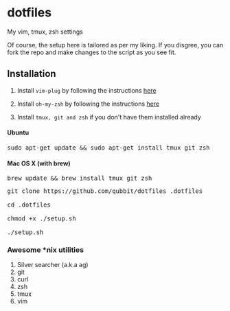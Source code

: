 dotfiles
========

My vim, tmux, zsh settings

Of course, the setup here is tailored as per my liking. If you disgree, you can fork the repo and
make changes to the script as you see fit.


Installation
------------

1. Install `vim-plug` by following the instructions [here](https://github.com/junegunn/vim-plug)

2. Install `oh-my-zsh` by following the instructions [here](https://github.com/robbyrussell/oh-my-zsh)

3. Install `tmux, git and zsh` if you don't have them installed already

#### Ubuntu

<pre>
sudo apt-get update && sudo apt-get install tmux git zsh
</pre>

#### Mac OS X (with brew)

<pre>
brew update && brew install tmux git zsh
</pre>

<pre>
git clone https://github.com/qubbit/dotfiles .dotfiles

cd .dotfiles

chmod +x ./setup.sh

./setup.sh
</pre>


### Awesome *nix utilities
1. Silver searcher (a.k.a ag)
2. git
3. curl
4. zsh
5. tmux
6. vim
